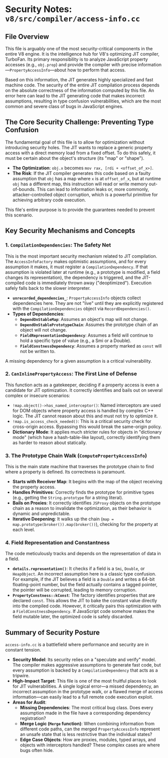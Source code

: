 # Security Notes: `v8/src/compiler/access-info.cc`

## File Overview

This file is arguably one of the most security-critical components in the entire V8 engine. It is the intelligence hub for V8's optimizing JIT compiler, TurboFan. Its primary responsibility is to analyze JavaScript property accesses (e.g., `obj.prop`) and provide the compiler with precise information—`PropertyAccessInfo`—about how to perform that access.

Based on this information, the JIT generates highly specialized and fast machine code. The security of the entire JIT compilation process depends on the absolute correctness of the information computed by this file. An error here can lead to the JIT generating code that makes incorrect assumptions, resulting in type confusion vulnerabilities, which are the most common and severe class of bugs in JavaScript engines.

## The Core Security Challenge: Preventing Type Confusion

The fundamental goal of this file is to allow for optimization without introducing security holes. The JIT wants to replace a generic property access with a direct memory load from a fixed offset. To do this safely, it must be certain about the object's structure (its "map" or "shape").

-   **The Optimization**: `obj.x` becomes `mov rax, [rdi + <offset_of_x>]`.
-   **The Risk**: If the JIT compiler generates this code based on a faulty assumption that `obj` has a map where `x` is at `offset_of_x`, but at runtime `obj` has a different map, this instruction will read or write memory out-of-bounds. This can lead to information leaks or, more commonly, attacker-controlled object corruption, which is a powerful primitive for achieving arbitrary code execution.

This file's entire purpose is to provide the guarantees needed to prevent this scenario.

## Key Security Mechanisms and Concepts

### 1. `CompilationDependencies`: The Safety Net

This is the most important security mechanism related to JIT compilation. The `AccessInfoFactory` makes optimistic assumptions, and for every assumption it makes, it must register a `CompilationDependency`. If that assumption is violated later at runtime (e.g., a prototype is modified, a field changes its representation), the dependency is triggered, and the JIT-compiled code is immediately thrown away ("deoptimized"). Execution safely falls back to the slower interpreter.

-   **`unrecorded_dependencies_`**: `PropertyAccessInfo` objects collect dependencies here. They are not "live" until they are explicitly registered with the `CompilationDependencies` object via `RecordDependencies()`.
-   **Types of Dependencies**:
    -   **`DependOnStableMap`**: Assumes an object's map will not change.
    -   **`DependOnStablePrototypeChain`**: Assumes the prototype chain of an object will not change.
    -   **`FieldRepresentationDependency`**: Assumes a field will continue to hold a specific type of value (e.g., a Smi or a Double).
    -   **`FieldConstnessDependency`**: Assumes a property marked as `const` will not be written to.

A missing dependency for a given assumption is a critical vulnerability.

### 2. `CanInlinePropertyAccess`: The First Line of Defense

This function acts as a gatekeeper, deciding if a property access is even a candidate for JIT optimization. It correctly identifies and bails out on several complex or insecure scenarios:

-   `!map.object()->has_named_interceptor()`: Named interceptors are used for DOM objects where property access is handled by complex C++ logic. The JIT cannot reason about this and must not try to optimize it.
-   `!map.is_access_check_needed()`: This is a critical security check for cross-origin access. Bypassing this would break the same-origin policy.
-   **Dictionary Mode**: It applies much stricter rules for objects in "dictionary mode" (which have a hash-table-like layout), correctly identifying them as harder to reason about statically.

### 3. The Prototype Chain Walk (`ComputePropertyAccessInfo`)

This is the main state machine that traverses the prototype chain to find where a property is defined. Its correctness is paramount.

-   **Starts with Receiver Map**: It begins with the map of the object receiving the property access.
-   **Handles Primitives**: Correctly finds the prototype for primitive types (e.g., getting the `String.prototype` for a string literal).
-   **Bails on Proxies**: It correctly identifies `JSProxy` objects on the prototype chain as a reason to invalidate the optimization, as their behavior is dynamic and unpredictable.
-   **Iterative Deepening**: It walks up the chain (`map = map.prototype(broker()).map(broker())`), checking for the property at each level.

### 4. Field Representation and Constantness

The code meticulously tracks and depends on the representation of data in a field.

-   **`details.representation()`**: It checks if a field is a `Smi`, `Double`, or `HeapObject`. An incorrect assumption here is a classic type confusion. For example, if the JIT believes a field is a `Double` and writes a 64-bit floating-point number, but the field actually contains a tagged pointer, the pointer will be corrupted, leading to memory corruption.
-   **`PropertyConstness::kConst`**: The factory identifies properties that are declared `const`. This allows the JIT to bake the constant value directly into the compiled code. However, it critically pairs this optimization with a `FieldConstnessDependency`. If JavaScript code somehow makes the field mutable later, the optimized code is safely discarded.

## Summary of Security Posture

`access-info.cc` is a battlefield where performance and security are in constant tension.

-   **Security Model**: Its security relies on a "speculate and verify" model. The compiler makes aggressive assumptions to generate fast code, but every assumption is backed by a `CompilationDependency` that acts as a tripwire.
-   **High-Impact Target**: This file is one of the most fruitful places to look for JIT vulnerabilities. A single logical error—a missed dependency, an incorrect assumption in the prototype walk, or a flawed merge of access information—can easily lead to a full remote code execution exploit.
-   **Areas for Audit**:
    -   **Missing Dependencies**: The most critical bug class. Does every assumption made in the file have a corresponding dependency registration?
    -   **Merge Logic (`Merge` function)**: When combining information from different code paths, can the merged `PropertyAccessInfo` represent an unsafe state that is less restrictive than the individual states?
    -   **Edge Case Objects**: How are proxies, modules, typed arrays, and objects with interceptors handled? These complex cases are where bugs often hide.